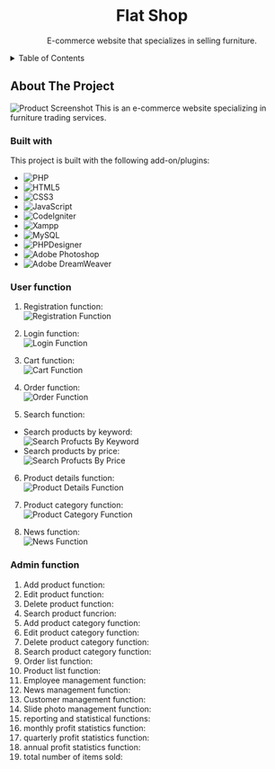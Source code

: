 <!-- PROJECT NAME -->
<div align="center">
  <h1 align="center">Flat Shop</h1>
  <p align="center">
    E-commerce website that specializes in selling furniture.
  </p>
</div>

<!-- TABLE OF CONTENTS -->
<details>
  <summary>Table of Contents</summary>
  <ol>
    <li>
      <a href="#about-the-project">About The Project</a>
      <ul>
        <li><a href="#built-with">Built With</a></li>
        <li><a href="#user-function">User Function</a></li>
        <li><a href="#admin-function">Admin Function</a></li>
      </ul>
    </li>
    <li>
      <a href="#getting-started">Getting Started</a>
      <ul>
        <li><a href="#prerequisites">Prerequisites</a></li>
        <li><a href="#installation">Installation</a></li>
      </ul>
    </li>
    <li><a href="#sitemap">Sitemap</a></li>
    <li><a href="#contributing">Contributing</a></li>
    <li><a href="#contact">Contact</a></li>
    <li>
      <a href="#getting-started-with-create-react-app">Getting Started with Create React App</a>
    </li>
  </ol>
</details>

<!-- ABOUT THE PROJECT -->
## About The Project
![Product Screenshot](./public/img/product-screenshot.png "Product Screenshot")
This is an e-commerce website specializing in furniture trading services.

<!-- BUILT WITH -->
### Built with
This project is built with the following add-on/plugins:
- ![PHP](https://img.shields.io/badge/PHP-777BB4?style=flat&logo=php&logoColor=white)
- ![HTML5](https://img.shields.io/badge/HTML5-E34F26?style=flat&logo=html5&logoColor=white)
- ![CSS3](https://img.shields.io/badge/CSS3-1572B6?style=flat&logo=css3&logoColor=white)
- ![JavaScript](https://img.shields.io/badge/JavaScript-F7DF1E?style=flat&logo=javascript&logoColor=black)
- ![CodeIgniter](https://img.shields.io/badge/Codeigniter-orange?style=flat&logo=codeigniter&logoColor=white)
- ![Xampp](https://img.shields.io/badge/xampp-%23FB7A24.svg?&style=flat&logo=xampp&logoColor=white)
- ![MySQL](https://img.shields.io/badge/mysql-%2300f.svg?style=flat&logo=mysql&logoColor=white)
- ![PHPDesigner](https://img.shields.io/badge/PHPDesigner-informational?style=flat&logo=phpdesigner&logoColor=white)
- ![Adobe Photoshop](http://img.shields.io/badge/Adobe%20Photoshop-26C9FF?style=flat&logo=adobe-photoshop&logoColor=ffffff)
- ![Adobe DreamWeaver](https://img.shields.io/badge/Adobe%20Dreamweaver-072401?style=flat&logo=Adobe%20Dreamweaver&logoColor=34F400)

<!-- USER FUNCTION -->
### User function
1. Registration function:</br>
![Registration Function](./public/img/registration-function.png "Registration Function")

2. Login function:</br>
![Login Function](./public/img/login-function.png "Login Function")

3. Cart function:</br>
![Cart Function](./public/img/cart-function.png "Cart Function")

4. Order function:</br>
![Order Function](./public/img/order-function.png "Order Function")

5. Search function:</br>
- Search products by keyword:</br>
![Search Profucts By Keyword](./public/img/search-function-by-keyword.png "Search Profucts By Keyword")
- Search products by price:</br>
![Search Profucts By Price](./public/img/search-function-by-price.png "Search Profucts By Price")

6. Product details function:</br>
![Product Details Function](./public/img/product-details-function.png "Product Details Function")

7. Product category function:</br>
![Product Category Function](./public/img/product-category-function.png "Product Category Function")

8. News function:</br>
![News Function](./public/img/news-function.png "News Function")

<!-- ADMIN FUNCTION -->
### Admin function
1. Add product function:
2. Edit product function:
3. Delete product function:
4. Search product funcrion:
5. Add product category function:
6. Edit product category function:
7. Delete product category function:
8. Search product category function:
9. Order list function:
10. Product list function:
11. Employee management function:
12. News management function:
13. Customer management function:
14. Slide photo management function:
15. reporting and statistical functions:
16. monthly profit statistics function:
17. quarterly profit statistics function:
18. annual profit statistics function:
19. total number of items sold:
